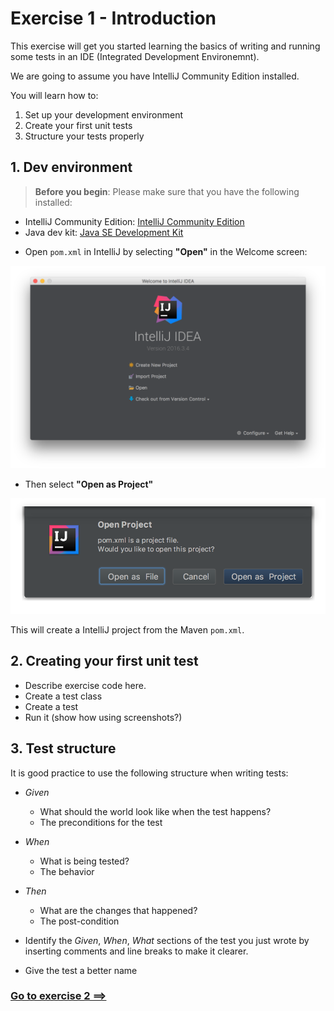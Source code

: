 # Exercise 1 - Introduction

This exercise will get you started learning the basics of writing and running some tests in an IDE (Integrated Development Environemnt).

We are going to assume you have IntelliJ Community Edition installed.

You will learn how to:

1. Set up your development environment
2. Create your first unit tests
3. Structure your tests properly

## 1. Dev environment

> **Before you begin**: Please make sure that you have the following installed:
- IntelliJ Community Edition: [IntelliJ Community Edition](https://www.jetbrains.com/idea/download/)
- Java dev kit: [Java SE Development Kit](http://www.oracle.com/technetwork/java/javase/downloads/jdk8-downloads-2133151.html)


* Open `pom.xml` in IntelliJ by selecting **"Open"** in the Welcome screen:

![](../images/intellij-open.png)

* Then select **"Open as Project"**

![](../images/intellij-open-as-project.png)

This will create a IntelliJ project from the Maven `pom.xml`.

## 2. Creating your first unit test

- Describe exercise code here.
- Create a test class
- Create a test
- Run it (show how using screenshots?)

## 3. Test structure

It is good practice to use the following structure when writing tests:

- _Given_
  - What should the world look like when the test happens?
  - The preconditions for the test
- _When_
  - What is being tested?
  - The behavior
- _Then_
  - What are the changes that happened?
  - The post-condition


- Identify the _Given_, _When_, _What_ sections of the test you just wrote by inserting comments and line breaks to make it clearer.
- Give the test a better name

### [Go to exercise 2 ==>](../exercise-2/README.md)

